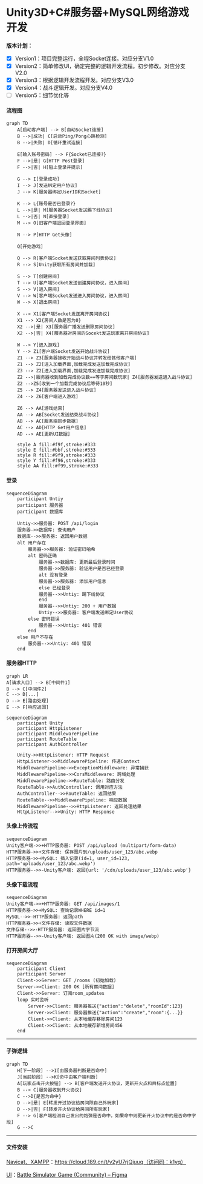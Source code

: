 # Unity3D+C#服务器+MySQL网络游戏开发

**版本计划：**

- [x] Version1：项目完整运行，全程Socket连接。对应分支V1.0
- [x] Version2：简单修改UI，确定完整的逻辑开发流程。初步修改。对应分支V2.0
- [x] Version3：根据逻辑开发流程开发。对应分支V3.0
- [x] Version4：战斗逻辑开发。对应分支V4.0
- [ ] Version5：细节优化等
#### 流程图
```mermaid
graph TD
    A[启动客户端] --> B[自动Socket连接]
    B -->|成功| C[启动Ping/Pong心跳检测]
    B -->|失败| D[循环重试连接]
    
    E[输入账号密码] --> F{Socket已连接?}
    F -->|是| G[HTTP Post登录]
    F -->|否| H[阻止登录并提示]
    
    G --> I[登录成功]
    I --> J[发送绑定用户协议]
    J --> K[服务器绑定UserID和Socket]
    
    K --> L{账号是否已登录?}
    L -->|是| M[服务器Socket发送踢下线协议]
    L -->|否| N[直接登录]
    M --> O[旧客户端退回登录界面]
    
    N --> P[HTTP Get头像]
    
    Q[开始游戏]
    
    Q --> R[客户端Socket发送获取房间列表协议]
    R --> S[Unity获取所有房间并加载]
    
    S --> T[创建房间]
    T --> U[客户端Socket发送创建房间协议，进入房间]
    S --> V[进入房间]
    V --> W[客户端Socket发送进入房间协议，进入房间]
    W --> X[退出房间]
    
    X --> X1[客户端Socket发送离开房间协议]
    X1 --> X2{房间人数是否为0}
    X2 -->|是| X3[服务器广播发送删除房间协议]
    X2 -->|否| X4[服务器对房间的Socekt发送玩家离开房间协议]
    
    W --> Y[进入游戏]
    Y --> Z1[客户端Socket发送开始战斗协议]
    Z1 --> Z3[服务器接收开始战斗协议并转发给其他客户端]
    Z1 --> Z2[进入加载界面,加载完成发送加载完成协议]
    Z3 --> Z2[进入加载界面,加载完成发送加载完成协议]
    Z2 -->|服务器收到加载完成协议数==等于房间数玩家| Z4[服务器发送进入战斗协议]
    Z2 -->Z5[收到一个加载完成协议后等待10秒]
    Z5 --> Z4[服务器发送进入战斗协议]
   	Z4 --> Z6[客户端进入游戏]
    
    Z6 --> AA[游戏结束]
    AA --> AB[Socket发送结束战斗协议]
    AB --> AC[服务端同步数据]
    AC --> AD[HTTP Get用户信息]
    AD --> AE[更新UI数据]
    
    style A fill:#f9f,stroke:#333
    style E fill:#bbf,stroke:#333
    style R fill:#9f9,stroke:#333
    style Y fill:#f96,stroke:#333
    style AA fill:#f99,stroke:#333
```
#### 登录
```mermaid
sequenceDiagram
    participant Untiy
    participant 服务器
    participant 数据库
    
    Untiy->>服务器: POST /api/login
    服务器->>数据库: 查询用户
    数据库-->>服务器: 返回用户数据
    alt 用户存在
        服务器->>服务器: 验证密码哈希
        alt 密码正确
            服务器->>数据库: 更新最后登录时间
            服务器->>服务器: 验证用户是否已经登录
            alt 没有登录
            服务器->>服务器: 添加用户信息
            else 已经登录
            服务器-->>Untiy: 踢下线协议
            end
            服务器-->>Untiy: 200 + 用户数据
            Untiy-->>服务器: 客户端发送绑定User协议
        else 密码错误
            服务器-->>Untiy: 401 错误
        end
    else 用户不存在
        服务器-->>Untiy: 401 错误
    end
```
#### 服务器HTTP
```mermaid
graph LR
A[请求入口] --> B[中间件1]
B --> C[中间件2]
C --> D[...]
D --> E[路由处理]
E --> F[响应返回]
```
```mermaid
sequenceDiagram
    participant Unity
    participant HttpListener
    participant MiddlewarePipeline
    participant RouteTable
    participant AuthController
    
    Unity->>HttpListener: HTTP Request
    HttpListener->>MiddlewarePipeline: 传递Context
    MiddlewarePipeline->>ExceptionMiddleware: 异常捕获
    MiddlewarePipeline->>CorsMiddleware: 跨域处理
    MiddlewarePipeline->>RouteTable: 路由分发
    RouteTable->>AuthController: 调用对应方法
    AuthController-->>RouteTable: 返回结果
    RouteTable-->>MiddlewarePipeline: 响应数据
    MiddlewarePipeline-->>HttpListener: 返回处理结果
    HttpListener-->>Unity: HTTP Response
```
#### 头像上传流程
```mermaid
sequenceDiagram
Unity客户端->>+HTTP服务器: POST /api/upload (multipart/form-data)
HTTP服务器->>+文件存储: 保存图片到/uploads/user_123/abc.webp
HTTP服务器->>+MySQL: 插入记录(id=1, user_id=123, path='uploads/user_123/abc.webp')
HTTP服务器-->>-Unity客户端: 返回{url: '/cdn/uploads/user_123/abc.webp'}
```
#### 头像下载流程
```mermaid
sequenceDiagram
Unity客户端->>+HTTP服务器: GET /api/images/1
HTTP服务器->>+MySQL: 查询记录WHERE id=1
MySQL-->>-HTTP服务器: 返回path
HTTP服务器->>+文件存储: 读取文件数据
文件存储-->>-HTTP服务器: 返回图片字节流
HTTP服务器-->>-Unity客户端: 返回图片(200 OK with image/webp)
```
#### 打开房间大厅

```mermaid
sequenceDiagram
    participant Client
    participant Server
    Client->>Server: GET /rooms (初始加载)
    Server->>Client: 200 OK [所有房间数据]
    Client->>Server: 订阅room_updates
    loop 实时监听
        Server->>Client: 服务器推送{"action":"delete","roomId":123}
        Server->>Client: 服务器推送{"action":"create","room":{...}}
        Client->>Client: 从本地缓存移除房间123
        Client->>Client: 从本地缓存新增房间456
    end
```



------

#### 子弹逻辑



```mermaid
graph TD
	H[下一阶段] -->I[由服务器判断是否命中]
	J[当前阶段] -->K[命中由客户端判断]
    A[玩家点击开火按钮] --> B[客户端发送开火协议，更新开火点和目标点位置]
    B --> C[服务器收到开火协议]
    C -->D{是否为命中}
    D -->|是| E[转发开过协议给房间除自己外玩家]
    D -->|否| F[转发开火协议给房间所有玩家]
    F --> G[客户端检测自己发出的炮弹是否命中，如果命中则更新开火协议中的是否命中字段]
    G -->C
```



------

#### 文件安装

[Navicat、XAMPP](https://cloud.189.cn/t/v2yU7rjQjuuq（访问码：k1yq）)：https://cloud.189.cn/t/v2yU7rjQjuuq（访问码：k1yq）

[UI](https://www.figma.com/design/vitePE5vk3yjmvhUbn1WUJ/Battle-Simulator-Game--Community-?node-id=0-1&p=f&t=wCLfdAk8gCtfEXvk-0)：[Battle Simulator Game (Community) – Figma](https://www.figma.com/design/vitePE5vk3yjmvhUbn1WUJ/Battle-Simulator-Game--Community-?node-id=0-1&p=f&t=wCLfdAk8gCtfEXvk-0)